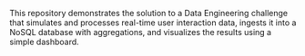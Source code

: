 This repository demonstrates the solution to a Data Engineering challenge that simulates and processes real-time user interaction data, ingests it into a NoSQL database with aggregations, and visualizes the results using a simple dashboard.
